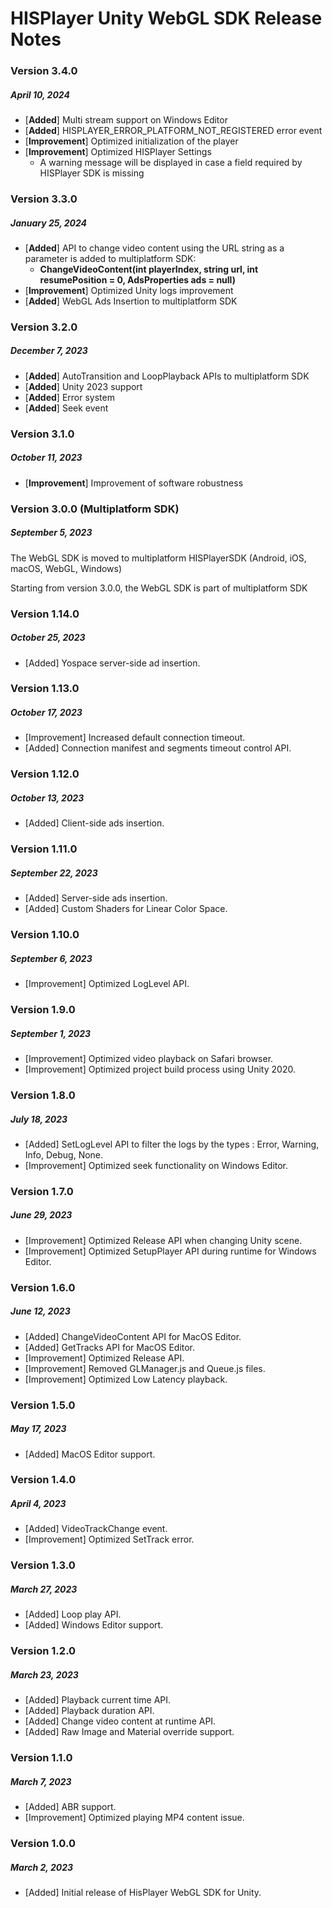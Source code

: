 # HISPlayer Unity WebGL SDK Release Notes

### Version 3.4.0
##### April 10, 2024
- [**Added**] Multi stream support on Windows Editor
- [**Added**] HISPLAYER_ERROR_PLATFORM_NOT_REGISTERED error event
- [**Improvement**] Optimized initialization of the player
- [**Improvement**] Optimized HISPlayer Settings
    - A warning message will be displayed in case a field required by HISPlayer SDK is missing

### Version 3.3.0
##### January 25, 2024
- [**Added**] API to change video content using the URL string as a parameter is added to multiplatform SDK:
    - **ChangeVideoContent(int playerIndex, string url, int resumePosition = 0, AdsProperties ads = null)**
- [**Improvement**] Optimized Unity logs improvement
- [**Added**] WebGL Ads Insertion to multiplatform SDK

### Version 3.2.0
##### December 7, 2023
- [**Added**] AutoTransition and LoopPlayback APIs to multiplatform SDK
- [**Added**] Unity 2023 support
- [**Added**] Error system
- [**Added**] Seek event

### Version 3.1.0
##### October 11, 2023
- [**Improvement**] Improvement of software robustness

### Version 3.0.0 (Multiplatform SDK)
##### September 5, 2023
The WebGL SDK is moved to multiplatform HISPlayerSDK (Android, iOS, macOS, WebGL, Windows)

Starting from version 3.0.0, the WebGL SDK is part of multiplatform SDK

### Version 1.14.0
##### October 25, 2023
- [Added] Yospace server-side ad insertion.

### Version 1.13.0
##### October 17, 2023
- [Improvement] Increased default connection timeout.
- [Added] Connection manifest and segments timeout control API.

### Version 1.12.0
##### October 13, 2023
- [Added] Client-side ads insertion.

### Version 1.11.0
##### September 22, 2023
- [Added] Server-side ads insertion.
- [Added] Custom Shaders for Linear Color Space.

### Version 1.10.0
##### September 6, 2023
- [Improvement] Optimized LogLevel API.

### Version 1.9.0
##### September 1, 2023
- [Improvement] Optimized video playback on Safari browser.
- [Improvement] Optimized project build process using Unity 2020.

### Version 1.8.0
##### July 18, 2023
- [Added] SetLogLevel API to filter the logs by the types : Error, Warning, Info, Debug, None.
- [Improvement] Optimized seek functionality on Windows Editor.

### Version 1.7.0
##### June 29, 2023
- [Improvement] Optimized Release API when changing Unity scene.
- [Improvement] Optimized SetupPlayer API during runtime for Windows Editor.

### Version 1.6.0
##### June 12, 2023
- [Added] ChangeVideoContent API for MacOS Editor.
- [Added] GetTracks API for MacOS Editor.
- [Improvement] Optimized Release API.
- [Improvement] Removed GLManager.js and Queue.js files.
- [Improvement] Optimized Low Latency playback.

### Version 1.5.0
##### May 17, 2023
- [Added] MacOS Editor support.

### Version 1.4.0
##### April 4, 2023
- [Added] VideoTrackChange event.
- [Improvement] Optimized SetTrack error.

### Version 1.3.0
##### March 27, 2023
- [Added] Loop play API.
- [Added] Windows Editor support.

### Version 1.2.0
##### March 23, 2023
- [Added] Playback current time API.
- [Added] Playback duration API.
- [Added] Change video content at runtime API.
- [Added] Raw Image and Material override support.

### Version 1.1.0
##### March 7, 2023
- [Added] ABR support.
- [Improvement] Optimized playing MP4 content issue.

### Version 1.0.0
##### March 2, 2023
- [Added] Initial release of HisPlayer WebGL SDK for Unity.
